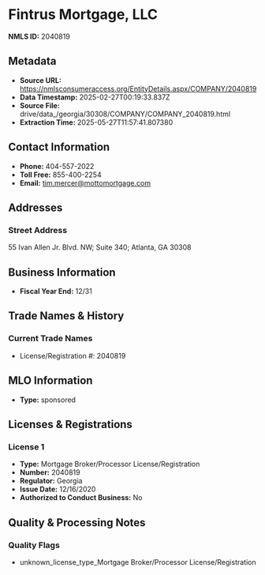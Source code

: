 # Fintrus Mortgage, LLC

**NMLS ID:** 2040819

## Metadata
- **Source URL:** https://nmlsconsumeraccess.org/EntityDetails.aspx/COMPANY/2040819
- **Data Timestamp:** 2025-02-27T00:19:33.837Z
- **Source File:** drive/data_/georgia/30308/COMPANY/COMPANY_2040819.html
- **Extraction Time:** 2025-05-27T11:57:41.807380

## Contact Information
- **Phone:** 404-557-2022
- **Toll Free:** 855-400-2254
- **Email:** tim.mercer@mottomortgage.com

## Addresses
### Street Address
55 Ivan Allen Jr. Blvd. NW; Suite 340; Atlanta, GA 30308

## Business Information
- **Fiscal Year End:** 12/31

## Trade Names & History
### Current Trade Names
- License/Registration #: 2040819

## MLO Information
- **Type:** sponsored

## Licenses & Registrations

### License 1
- **Type:** Mortgage Broker/Processor License/Registration
- **Number:** 2040819
- **Regulator:** Georgia
- **Issue Date:** 12/16/2020
- **Authorized to Conduct Business:** No

## Quality & Processing Notes
### Quality Flags
- unknown_license_type_Mortgage Broker/Processor License/Registration

